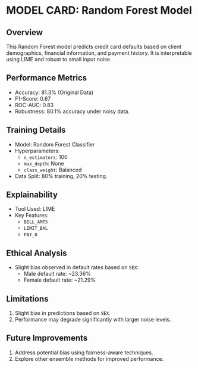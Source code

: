 # MODEL CARD: Random Forest Model

## Overview
This Random Forest model predicts credit card defaults based on client demographics, financial information, and payment history. It is interpretable using LIME and robust to small input noise.

## Performance Metrics
- Accuracy: 81.3% (Original Data)
- F1-Score: 0.67
- ROC-AUC: 0.83
- Robustness: 80.1% accuracy under noisy data.

## Training Details
- Model: Random Forest Classifier
- Hyperparameters:
  - `n_estimators`: 100
  - `max_depth`: None
  - `class_weight`: Balanced
- Data Split: 80% training, 20% testing.

## Explainability
- Tool Used: LIME
- Key Features:
  - `BILL_AMT5`
  - `LIMIT_BAL`
  - `PAY_0`

## Ethical Analysis
- Slight bias observed in default rates based on `SEX`:
  - Male default rate: ~23.36%
  - Female default rate: ~21.29%

## Limitations
1. Slight bias in predictions based on `SEX`.
2. Performance may degrade significantly with larger noise levels.

## Future Improvements
1. Address potential bias using fairness-aware techniques.
2. Explore other ensemble methods for improved performance.
